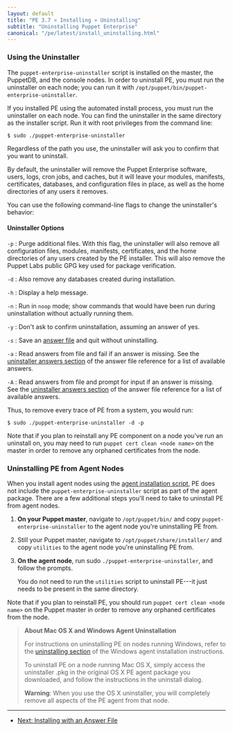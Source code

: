 ```yaml
---
layout: default
title: "PE 3.7 » Installing » Uninstalling"
subtitle: "Uninstalling Puppet Enterprise"
canonical: "/pe/latest/install_uninstalling.html"
---
```




### Using the Uninstaller


The `puppet-enterprise-uninstaller` script is installed on the master, the PuppetDB, and the console nodes. In order to uninstall PE, you must run the uninstaller on each node; you can run it with `/opt/puppet/bin/puppet-enterprise-uninstaller`.

If you installed PE using the automated install process, you must run the uninstaller on each node. You can find the uninstaller in the same directory as the installer script. Run it with root privileges from the command line:

    $ sudo ./puppet-enterprise-uninstaller

Regardless of the path you use, the uninstaller will ask you to confirm that you want to uninstall.

By default, the uninstaller will remove the Puppet Enterprise software, users, logs, cron jobs, and caches, but it will leave your modules, manifests, certificates, databases, and configuration files in place, as well as the home directories of any users it removes.

You can use the following command-line flags to change the uninstaller's behavior:

#### Uninstaller Options

`-p`
: Purge additional files. With this flag, the uninstaller will also remove all configuration files, modules, manifests, certificates, and the home directories of any users created by the PE installer. This will also remove the Puppet Labs public GPG key used for package verification.

`-d`
: Also remove any databases created during installation.

`-h`
: Display a help message.

`-n`
: Run in `noop` mode; show commands that would have been run during uninstallation without actually running them.

`-y`
: Don't ask to confirm uninstallation, assuming an answer of yes.

`-s`
: Save an [answer file][answerfile] and quit without uninstalling.

`-a`
: Read answers from file and fail if an answer is missing. See the [uninstaller answers section][uninstaller_answers] of the answer file reference for a list of available answers.

`-A`
: Read answers from file and prompt for input if an answer is missing. See the [uninstaller answers section][uninstaller_answers] of the answer file reference for a list of available answers.

[uninstaller_answers]: ./install_answer_file_reference.html#uninstaller-answers
[answerfile]: ./install_automated.html

Thus, to remove every trace of PE from a system, you would run:

    $ sudo ./puppet-enterprise-uninstaller -d -p

Note that if you plan to reinstall any PE component on a node you've run an uninstall on, you may need to run `puppet cert clean <node name>` on the master in order to remove any orphaned certificates from the node.

### Uninstalling PE from Agent Nodes

When you install agent nodes using the [agent installation script](./install_agents.html), PE does not include the `puppet-enterprise-uninstaller` script as part of the agent package. There are a few additional steps you'll need to take to uninstall PE from agent nodes.

1. **On your Puppet master**, navigate to `/opt/puppet/bin/` and copy `puppet-enterprise-uninstaller` to the agent node you're uninstalling PE from.
2. Still your Puppet master, navigate to `/opt/puppet/share/installer/` and copy `utilities` to the agent node you're uninstalling PE from.
3. **On the agent node**, run sudo `./puppet-enterprise-uninstaller`, and follow the prompts.

   You do not need to run the `utilities` script to uninstall PE---it just needs to be present in the same directory.

Note that if you plan to reinstall PE, you should run `puppet cert clean <node name>` on the Puppet master in order to remove any orphaned certificates from the node.

> **About Mac OS X and Windows Agent Uninstallation**
>
> For instructions on uninstalling PE on nodes running Windows, refer to the [uninstalling section][uninstall_win] of the Windows agent installation instructions.
>
> To uninstall PE on a node running Mac OS X, simply access the uninstaller .pkg in the original OS X PE agent package you downloaded, and follow the instructions in the uninstall dialog.
>
> **Warning**: When you use the OS X uninstaller, you will completely remove all aspects of the PE agent from that node.

[uninstall_win]: ./install_windows.html#uninstalling






* * *

- [Next: Installing with an Answer File](./install_automated.html)
